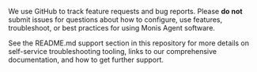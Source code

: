 <!-- ⚠️⚠️STOP⚠️⚠️ -- PLEASE READ! -->

We use GitHub to track feature requests and bug reports. Please **do not** submit issues for questions about how to configure, use features, troubleshoot, or best practices for using Monis Agent software.

See the README.md support section in this repository for more details on self-service troubleshooting tooling, links to our comprehensive documentation, and how to get further support.
